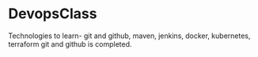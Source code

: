 # DevopsClass
Technologies to learn- git and github, maven, jenkins, docker, kubernetes, terraform
git and github is completed.
